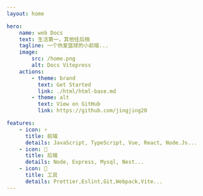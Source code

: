 ```yaml
---
layout: home

hero:
    name: web Docs
    text: 生活第一，其他往后捎
    tagline: 一个热爱篮球的小前端...
    image:
        src: /home.png
        alt: Docs Vitepress
    actions:
        - theme: brand
          text: Get Started
          link: ./html/html-base.md
        - theme: alt
          text: View on GitHub
          link: https://github.com/jingjing20

features:
    - icon: ⚡️
      title: 前端
      details: JavaScript, TypeScript, Vue, React, Node.Js...
    - icon: 🖖
      title: 后端
      details: Node, Express, Mysql, Nest...
    - icon: 🔧
      title: 工具
      details: Prettier,Eslint,Git,Webpack,Vite...
---
```


<style>
  :root {
  --vp-home-hero-name-color: transparent;
  --vp-home-hero-name-background: -webkit-linear-gradient(120deg, #bd34fe, #41d1ff);
}
</style>
